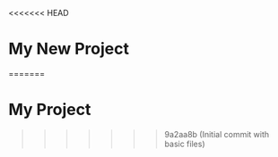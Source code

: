 <<<<<<< HEAD
# My New Project
=======
# My Project
>>>>>>> 9a2aa8b (Initial commit with basic files)
